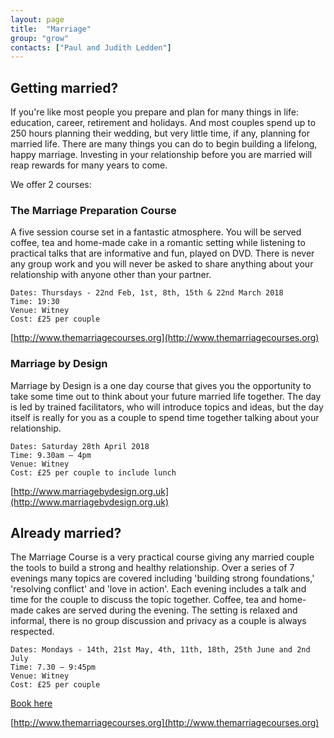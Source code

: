 ```yaml
---
layout: page
title:  "Marriage"
group: "grow"
contacts: ["Paul and Judith Ledden"]
---
```


## Getting married?
If you're like most people you prepare and plan for many things in life: education, career, retirement and holidays. And most couples spend up to 250 hours planning their wedding, but very little time, if any, planning for married life. There are many things you can do to begin building a lifelong, happy marriage. Investing in your relationship before you are married will reap rewards for many years to come.

We offer 2 courses:

### The Marriage Preparation Course
A five session course set in a fantastic atmosphere. You will be served coffee, tea and home-made cake in a romantic setting while listening to practical talks that are informative and fun, played on DVD. There is never any group work and you will never be asked to share anything about your relationship with anyone other than your partner.
 
    Dates: Thursdays - 22nd Feb, 1st, 8th, 15th & 22nd March 2018
    Time: 19:30
    Venue: Witney
    Cost: £25 per couple

[http://www.themarriagecourses.org](http://www.themarriagecourses.org)

### Marriage by Design
Marriage by Design is a one day course that gives you the opportunity to take some time out to think about your future married life together. The day is led by trained facilitators, who will introduce topics and ideas, but the day itself is really for you as a couple to spend time together talking about your relationship.
 
    Dates: Saturday 28th April 2018
    Time: 9.30am – 4pm
    Venue: Witney
    Cost: £25 per couple to include lunch

[http://www.marriagebydesign.org.uk](http://www.marriagebydesign.org.uk)

## Already married?
The Marriage Course is a very practical course giving any married couple the tools to build a strong and healthy relationship. Over a series of 7 evenings many topics are covered including 'building strong foundations,' 'resolving conflict' and 'love in action'. Each evening includes a talk and time for the couple to discuss the topic together. Coffee, tea and home-made cakes are served during the evening. The setting is relaxed and informal, there is no group discussion and privacy as a couple is always respected.

    Dates: Mondays - 14th, 21st May, 4th, 11th, 18th, 25th June and 2nd July
    Time: 7.30 – 9:45pm
    Venue: Witney
    Cost: £25 per couple

[Book here](https://stmaryscogges.churchsuite.co.uk/events/w6fbbwko)

[http://www.themarriagecourses.org](http://www.themarriagecourses.org)
